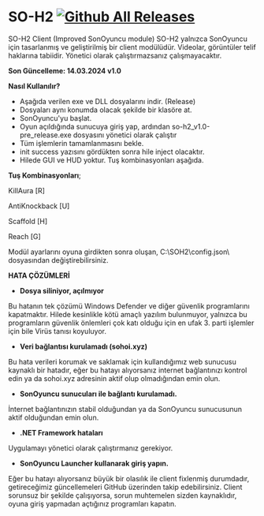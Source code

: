 # SO-H2 [![Github All Releases](https://img.shields.io/github/downloads/adonias-1337/so-h2/total)]()
SO-H2 Client (Improved SonOyuncu module)
SO-H2 yalnızca SonOyuncu için tasarlanmış ve geliştirilmiş bir client modülüdür. Videolar, görüntüler telif haklarına tabiidir.
Yönetici olarak çalıştırmazsanız çalışmayacaktır.

**Son Güncelleme: 14.03.2024 v1.0**

**Nasıl Kullanılır?**
- Aşağıda verilen exe ve DLL dosyalarını indir. (Release)
- Dosyaları aynı konumda olacak şekilde bir klasöre at.
- SonOyuncu'yu başlat.
- Oyun açıldığında sunucuya giriş yap, ardından so-h2_v1.0-pre_release.exe dosyasını yönetici olarak çalıştır
- Tüm işlemlerin tamamlanmasını bekle.
- init success yazısını gördükten sonra hile inject olacaktır.
- Hilede GUI ve HUD yoktur. Tuş kombinasyonları aşağıda.


**Tuş Kombinasyonları**;

KillAura [R]

AntiKnockback [U]

Scaffold [H]

Reach [G]

Modül ayarlarını oyuna girdikten sonra oluşan, C:\SOH2\config.json\ dosyasından değiştirebilirsiniz.






**HATA ÇÖZÜMLERİ**

- **Dosya siliniyor, açılmıyor**

Bu hatanın tek çözümü Windows Defender ve diğer güvenlik programlarını kapatmaktır.
Hilede kesinlikle kötü amaçlı yazılım bulunmuyor, yalnızca bu programların güvenlik önlemleri çok katı olduğu için en ufak 3. parti işlemler için bile Virüs tanısı koyuluyor.

- **Veri bağlantısı kurulamadı (sohoi.xyz)**
 
Bu hata verileri korumak ve saklamak için kullandığımız web sunucusu kaynaklı bir hatadır, eğer bu hatayı alıyorsanız internet bağlantınızı kontrol edin ya da sohoi.xyz adresinin aktif olup olmadığından emin olun.

- **SonOyuncu sunucuları ile bağlantı kurulamadı.**

İnternet bağlantınızın stabil olduğundan ya da SonOyuncu sunucusunun aktif olduğundan emin olun.

- **.NET Framework hataları**

Uygulamayı yönetici olarak çalıştırmanız gerekiyor.

- **SonOyuncu Launcher kullanarak giriş yapın.**

Eğer bu hatayı alıyorsanız büyük bir olasılık ile client fixlenmiş durumdadır, getireceğimiz güncellemeleri GitHub üzerinden takip edebilirsiniz.
Client sorunsuz bir şekilde çalışıyorsa, sorun muhtemelen sizden kaynaklıdır, oyuna giriş yapmadan açtığınız programları kapatın.
